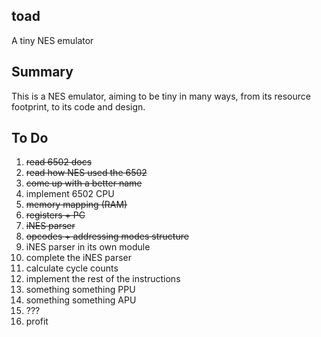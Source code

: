 ## toad

A tiny NES emulator

## Summary

This is a NES emulator, aiming to be tiny in many ways, from its resource footprint, to its code and design.

## To Do

1. ~~read 6502 docs~~
2. ~~read how NES used the 6502~~
3. ~~come up with a better name~~
4. implement 6502 CPU
  1. ~~memory mapping (RAM)~~
  2. ~~registers + PC~~
  3. ~~iNES parser~~
  4. ~~opcodes + addressing modes structure~~
  5. iNES parser in its own module
  6. complete the iNES parser
  7. calculate cycle counts
  8. implement the rest of the instructions
5. something something PPU
6. something something APU
7. ???
8. profit
